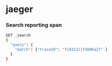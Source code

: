 # jaeger

### Search reporting span
```sh
GET _search
{
  "query": {
    "match": {"traceID": "fc0312c1fd806a27" }
  }
}
```
